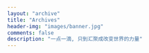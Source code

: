 ```yaml
---
layout: "archive"
title: "Archives"
header-img: "images/banner.jpg"
comments: false
description: "一点一滴, 只到汇聚成改变世界的力量"
---
```

